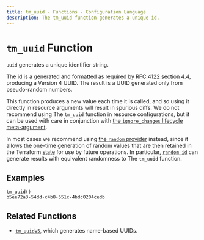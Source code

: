 ```yaml
---
title: tm_uuid - Functions - Configuration Language
description: The tm_uuid function generates a unique id.
---
```


# `tm_uuid` Function

`uuid` generates a unique identifier string.

The id is a generated and formatted as required by
[RFC 4122 section 4.4](https://tools.ietf.org/html/rfc4122#section-4.4),
producing a Version 4 UUID. The result is a UUID generated only from
pseudo-random numbers.

This function produces a new value each time it is called, and so using it
directly in resource arguments will result in spurious diffs. We do not
recommend using The `tm_uuid` function in resource configurations, but it can
be used with care in conjunction with
[the `ignore_changes` lifecycle meta-argument](https://developer.hashicorp.com/terraform/language/meta-arguments/lifecycle#ignore_changes).

In most cases we recommend using [the `random` provider](https://registry.terraform.io/providers/hashicorp/random/latest/docs)
instead, since it allows the one-time generation of random values that are
then retained in the Terraform [state](https://developer.hashicorp.com/terraform/language/state) for use by
future operations. In particular,
[`random_id`](https://registry.terraform.io/providers/hashicorp/random/latest/docs/resources/id) can generate results with
equivalent randomness to The `tm_uuid` function.

## Examples

```
tm_uuid()
b5ee72a3-54dd-c4b8-551c-4bdc0204cedb
```

## Related Functions

* [`tm_uuidv5`](./tm_uuidv5.md), which generates name-based UUIDs.
